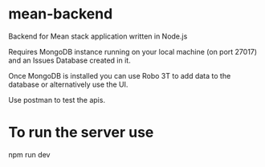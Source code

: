 # mean-backend
Backend for Mean stack application written in Node.js

Requires MongoDB instance running on your local machine (on port 27017) and an Issues Database created in it.

Once MongoDB is installed you can use Robo 3T to add data to the database or alternatively use the UI.

Use postman to test the apis.

# To run the server use
npm run dev
